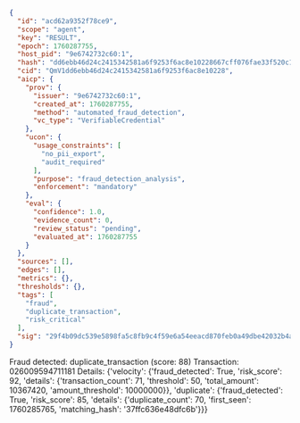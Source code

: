 ```json
{
  "id": "acd62a9352f78ce9",
  "scope": "agent",
  "key": "RESULT",
  "epoch": 1760287755,
  "host_pid": "9e6742732c60:1",
  "hash": "dd6ebb46d24c2415342581a6f9253f6ac8e10228667cff076fae33f520c1c1f7",
  "cid": "QmV1dd6ebb46d24c2415342581a6f9253f6ac8e10228",
  "aicp": {
    "prov": {
      "issuer": "9e6742732c60:1",
      "created_at": 1760287755,
      "method": "automated_fraud_detection",
      "vc_type": "VerifiableCredential"
    },
    "ucon": {
      "usage_constraints": [
        "no_pii_export",
        "audit_required"
      ],
      "purpose": "fraud_detection_analysis",
      "enforcement": "mandatory"
    },
    "eval": {
      "confidence": 1.0,
      "evidence_count": 0,
      "review_status": "pending",
      "evaluated_at": 1760287755
    }
  },
  "sources": [],
  "edges": [],
  "metrics": {},
  "thresholds": {},
  "tags": [
    "fraud",
    "duplicate_transaction",
    "risk_critical"
  ],
  "sig": "29f4b09dc539e5898fa5c8fb9c4f59e6a54eeacd870feb0a49dbe42032b4a517"
}
```

Fraud detected: duplicate_transaction (score: 88)
Transaction: 026009594711181
Details: {'velocity': {'fraud_detected': True, 'risk_score': 92, 'details': {'transaction_count': 71, 'threshold': 50, 'total_amount': 10367420, 'amount_threshold': 10000000}}, 'duplicate': {'fraud_detected': True, 'risk_score': 85, 'details': {'duplicate_count': 70, 'first_seen': 1760285765, 'matching_hash': '37ffc636e48dfc6b'}}}